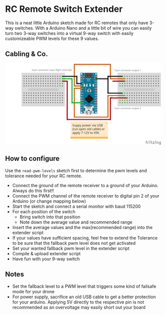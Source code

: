# RC Remote Switch Extender

This is a neat little Arduino sketch made for RC remotes that only have 3-way switches.
With a Arduino Nano and a little bit of wire you can easily turn two 3-way switches into a virtual 9-way switch with easily customizeable PWM
levels for these 9 values.

## Cabling & Co.

![Wiring diagram](https://github.com/olewehrmeyer/rc-switch-extender/raw/master/images/wiring_bb.png "Wiring Diagram")

## How to configure

Use the `read-pwm-levels` sketch first to determine the pwm levels and tolerance needed for your RC remote.
- Connect the ground of the remote receiver to a ground of your Arduino. Always do this first!!
- Connect the PWM channel of the remote receiver to digital pin 2 of your Arduino (or change mapping below)
- Start the sketch and connect a serial monitor with baud 115200
- For each position of the switch
   - Bring switch into that position
   - Note down the average value and recommended range
- Insert the average values and the max(recommended range) into the extender script
- If your values have sufficient spacing, feel free to extend the Tolerance to be sure that the fallback pwm level does not get activated
- Set your wanted fallback pwm level in the extender script
- Compile & upload extender script
- Have fun with your 9-way switch

## Notes

- Set the fallback level to a PWM level that triggers some kind of failsafe mode for your drone
- For power supply, sacrifice an old USB cable to get a better protection for your arduino. Applying 5V directly to the respective pin is not recommended as an overvoltage may easily short out your board
  
